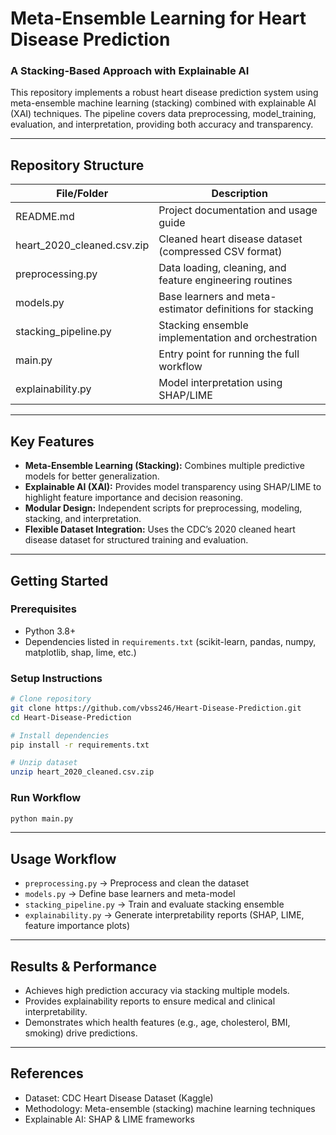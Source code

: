 # Meta-Ensemble Learning for Heart Disease Prediction
### A Stacking-Based Approach with Explainable AI

This repository implements a robust heart disease prediction system using 
meta-ensemble machine learning (stacking) combined with explainable AI (XAI) techniques. 
The pipeline covers data preprocessing, model_training, evaluation, and interpretation, 
providing both accuracy and transparency.

---

## Repository Structure

| File/Folder              | Description |
|---------------------------|-------------|
| README.md                | Project documentation and usage guide |
| heart_2020_cleaned.csv.zip | Cleaned heart disease dataset (compressed CSV format) |
| preprocessing.py          | Data loading, cleaning, and feature engineering routines |
| models.py                 | Base learners and meta-estimator definitions for stacking |
| stacking_pipeline.py      | Stacking ensemble implementation and orchestration |
| main.py                   | Entry point for running the full workflow |
| explainability.py         | Model interpretation using SHAP/LIME |

---

## Key Features

- **Meta-Ensemble Learning (Stacking):** Combines multiple predictive models for better generalization.  
- **Explainable AI (XAI):** Provides model transparency using SHAP/LIME to highlight feature importance and decision reasoning.  
- **Modular Design:** Independent scripts for preprocessing, modeling, stacking, and interpretation.  
- **Flexible Dataset Integration:** Uses the CDC’s 2020 cleaned heart disease dataset for structured training and evaluation.  

---

## Getting Started

### Prerequisites
- Python 3.8+  
- Dependencies listed in `requirements.txt` (scikit-learn, pandas, numpy, matplotlib, shap, lime, etc.)  

### Setup Instructions

```bash
# Clone repository
git clone https://github.com/vbss246/Heart-Disease-Prediction.git
cd Heart-Disease-Prediction

# Install dependencies
pip install -r requirements.txt

# Unzip dataset
unzip heart_2020_cleaned.csv.zip
```

### Run Workflow
```bash
python main.py
```

---

## Usage Workflow

- `preprocessing.py` → Preprocess and clean the dataset  
- `models.py` → Define base learners and meta-model  
- `stacking_pipeline.py` → Train and evaluate stacking ensemble  
- `explainability.py` → Generate interpretability reports (SHAP, LIME, feature importance plots)  

---

## Results & Performance

- Achieves high prediction accuracy via stacking multiple models.  
- Provides explainability reports to ensure medical and clinical interpretability.  
- Demonstrates which health features (e.g., age, cholesterol, BMI, smoking) drive predictions.  

---

## References

- Dataset: CDC Heart Disease Dataset (Kaggle)  
- Methodology: Meta-ensemble (stacking) machine learning techniques  
- Explainable AI: SHAP & LIME frameworks  
